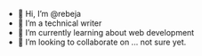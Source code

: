 - 👋 Hi, I’m @rebeja
- 👀 I’m a technical writer
- 🌱 I’m currently learning about web development
- 💞️ I’m looking to collaborate on ... not sure yet.

<!---
rebeja/rebeja is a ✨ special ✨ repository because its `README.md` (this file) appears on your GitHub profile.
You can click the Preview link to take a look at your changes.
--->
